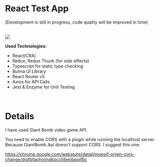 # React Test App

(Development is still in progress, code quality will be improved in time)

<br>

<img src="https://i.ibb.co/nwKGyVN/gaming-news.png" >

<br>

**Used Technologies:**

- React(CRA)
- Redux, Redux Thunk (for side effects)
- Typescript for static type checking
- Bulma UI Library
- React Router v5
- Axios for API Calls
- Jest & Enzyme for Unit Testing

<br>

# Details

I have used Giant Bomb video game API.

You need to enable CORS with a plugin while running the localhost server. Because GiantBomb Api doesn't support CORS. I suggest this one:

https://chrome.google.com/webstore/detail/moesif-origin-cors-change/digfbfaphojjndkpccljibejjbppifbc

